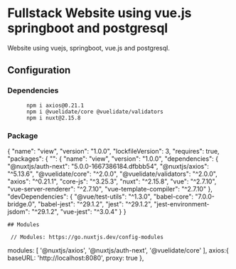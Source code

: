 # Fullstack Website using vue.js springboot and postgresql
Website using vuejs, springboot, vue.js and postgresql.

## Configuration

### Dependencies

          npm i axios@0.21.1
          npm i @vuelidate/core @vuelidate/validators
          npm i nuxt@2.15.8

### Package
{
  "name": "view",
  "version": "1.0.0",
  "lockfileVersion": 3,
  "requires": true,
  "packages": {
    "": {
      "name": "view",
      "version": "1.0.0",
      "dependencies": {
        "@nuxtjs/auth-next": "5.0.0-1667386184.dfbbb54",
        "@nuxtjs/axios": "^5.13.6",
        "@vuelidate/core": "^2.0.0",
        "@vuelidate/validators": "^2.0.0",
        "axios": "^0.21.1",
        "core-js": "^3.25.3",
        "nuxt": "^2.15.8",
        "vue": "^2.7.10",
        "vue-server-renderer": "^2.7.10",
        "vue-template-compiler": "^2.7.10"
      },
      "devDependencies": {
        "@vue/test-utils": "^1.3.0",
        "babel-core": "7.0.0-bridge.0",
        "babel-jest": "^29.1.2",
        "jest": "^29.1.2",
        "jest-environment-jsdom": "^29.1.2",
        "vue-jest": "^3.0.4"
      }
    }
    
    
    ## Modules
    
     // Modules: https://go.nuxtjs.dev/config-modules
  modules: [
    '@nuxtjs/axios',
    '@nuxtjs/auth-next',
    '@vuelidate/core'
    ],
  axios:{
    baseURL: 'http://localhost:8080',
    proxy: true
  },

    
